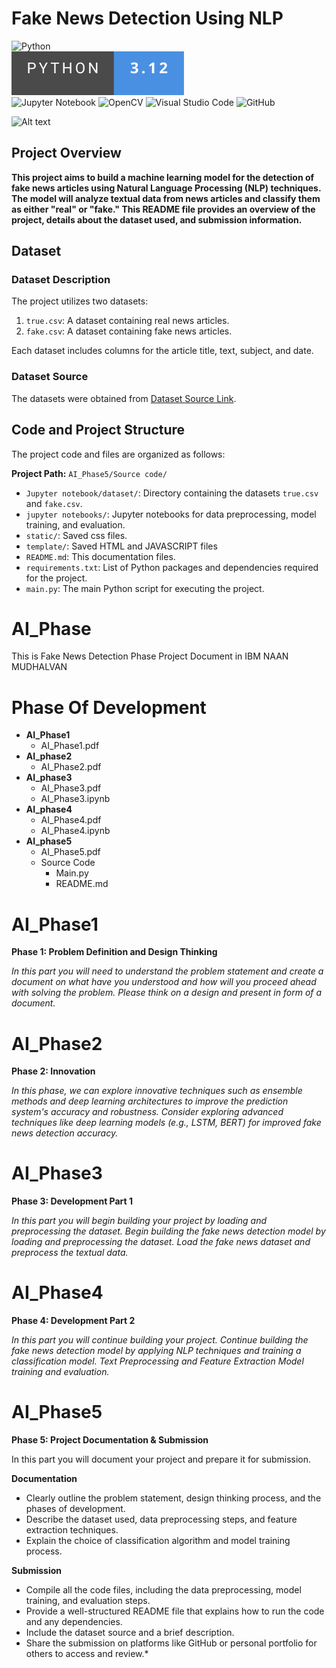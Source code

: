#  Fake News Detection Using  NLP

![Python](https://img.shields.io/badge/python-3670A0?style=for-the-badge&logo=python&logoColor=ffdd54)<br>
<img title="a title" alt="Alt text" src="https://raw.githubusercontent.com/Abdurrahimgithub/AI_Phase/ca6267eb42122254754c02b82400abbfe7615341/AI_Phase5/Source%20Code/Image/Python-3.12-.svg"><br>
![Jupyter Notebook](https://img.shields.io/badge/jupyter-%23FA0F00.svg?style=for-the-badge&logo=jupyter&logoColor=white)
![OpenCV](https://img.shields.io/badge/opencv-%23white.svg?style=for-the-badge&logo=opencv&logoColor=white)
![Visual Studio Code](https://img.shields.io/badge/Visual%20Studio%20Code-0078d7.svg?style=for-the-badge&logo=visual-studio-code&logoColor=white)
![GitHub](https://img.shields.io/badge/github-%23121011.svg?style=for-the-badge&logo=github&logoColor=white)

<img title="a title" alt="Alt text" src="https://media.licdn.com/dms/image/D5605AQFeAbKNlyhrIw/videocover-low/0/1695299034890?e=2147483647&v=beta&t=5nq9k620cfBSI1hYBXiZNx0hvlrCAb5GBuJef2WL3Zs">

## Project Overview

**This project aims to build a machine learning model for the detection of fake news articles using Natural Language Processing (NLP) techniques. The model will analyze textual data from news articles and classify them as either "real" or "fake." This README file provides an overview of the project, details about the dataset used, and submission information.**

## Dataset

### Dataset Description

The project utilizes two datasets:
1. `true.csv`: A dataset containing real news articles.
2. `fake.csv`: A dataset containing fake news articles.

Each dataset includes columns for the article title, text, subject, and date.

### Dataset Source

The datasets were obtained from [Dataset Source Link](https://www.kaggle.com/datasets/clmentbisaillon/fake-and-real-news-dataset).

## Code and Project Structure

The project code and files are organized as follows:

**Project Path:** `AI_Phase5/Source code/`

- `Jupyter notebook/dataset/`: Directory containing the datasets `true.csv` and `fake.csv`.
- `jupyter notebooks/`: Jupyter notebooks for data preprocessing, model training, and evaluation.
- `static/`: Saved css files.
- `template/`: Saved HTML and JAVASCRIPT files
- `README.md`: This documentation files.
- `requirements.txt`: List of Python packages and dependencies required for the project.
- `main.py`: The main Python script for executing the project.
  
# AI_Phase
This is Fake News Detection Phase Project Document in IBM NAAN MUDHALVAN

# Phase Of Development 
- **AI_Phase1**
    * AI_Phase1.pdf
- **AI_phase2**
    * AI_Phase2.pdf
- **AI_phase3**
    * AI_Phase3.pdf
    *  AI_Phase3.ipynb      
- **AI_phase4**
    * AI_Phase4.pdf
    * AI_Phase4.ipynb
- **AI_phase5**
    * AI_Phase5.pdf
    * Source Code
        * Main.py
        * README.md

# AI_Phase1
**Phase 1: Problem Definition and Design Thinking** 

*In this part you will need to understand the problem statement and create a document on what have you understood and how will you proceed ahead with solving the problem. Please think on a design and present in form of a document.*

# AI_Phase2
**Phase 2: Innovation**

*In this phase, we can explore innovative techniques such as ensemble methods and deep learning architectures to improve the prediction system's accuracy and robustness.
Consider exploring advanced techniques like deep learning models (e.g., LSTM, BERT) for improved fake news detection accuracy.*

# AI_Phase3
**Phase 3: Development Part 1**

*In this part you will begin building your project by loading and preprocessing the dataset. 
Begin building the fake news detection model by loading and preprocessing the dataset. 
Load the fake news dataset and preprocess the textual data.*

# AI_Phase4
**Phase 4: Development Part 2**

*In this part you will continue building your project. 
Continue building the fake news detection model by applying NLP techniques and training a classification model. 
Text Preprocessing and Feature Extraction 
Model training and evaluation.*

# AI_Phase5

**Phase 5: Project Documentation & Submission**

In this part you will document your project and prepare it for submission.

**Documentation**

- Clearly outline the problem statement, design thinking process, and the phases of development.
- Describe the dataset used, data preprocessing steps, and feature extraction techniques.
- Explain the choice of classification algorithm and model training process.

**Submission**

- Compile all the code files, including the data preprocessing, model training, and evaluation steps.
- Provide a well-structured README file that explains how to run the code and any dependencies.
- Include the dataset source and a brief description.
- Share the submission on platforms like GitHub or personal portfolio for others to access and review.*


